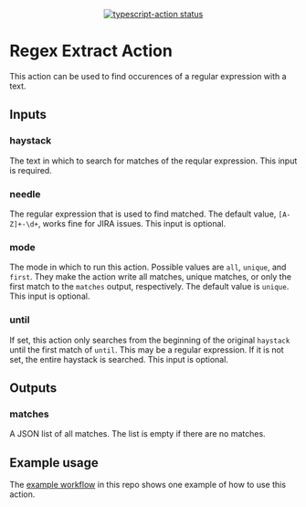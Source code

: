 <p align="center">
  <a href="https://github.com/actions/typescript-action/actions"><img alt="typescript-action status" src="https://github.com/actions/typescript-action/workflows/build-test/badge.svg"></a>
</p>

# Regex Extract Action

This action can be used to find occurences of a regular expression with a text.

## Inputs

### haystack

The text in which to search for matches of the reqular expression. This input is required.

### needle

The regular expression that is used to find matched. The default value, `[A-Z]+-\d+`, works
fine for JIRA issues. This input is optional.

### mode

The mode in which to run this action. Possible values are `all`, `unique`, and `first`. They make the
action write all matches, unique matches, or only the first match to the `matches` output, respectively.
The default value is `unique`. This input is optional.

### until

If set, this action only searches from the beginning of the original `haystack` until the first match of
`until`. This may be a regular expression. If it is not set, the entire haystack is searched. This input is optional.

## Outputs

### matches

A JSON list of all matches. The list is empty if there are no matches.

## Example usage

The [example workflow](https://github.com/paulschuberth/regex-extract-action/blob/main/.github/workflows/example.yml) in
this repo shows one example of how to use this action.
